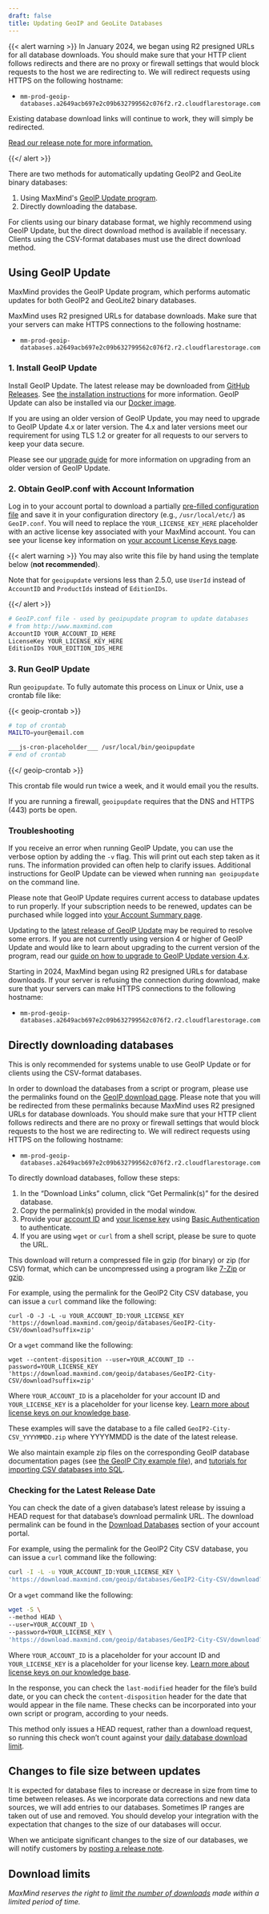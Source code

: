 ```yaml
---
draft: false
title: Updating GeoIP and GeoLite Databases
---
```


{{< alert warning >}}
  In January 2024, we began using R2 presigned URLs for all database downloads.
  You should make sure that your HTTP client follows redirects and there are no
  proxy or firewall settings that would block requests to the host we are
  redirecting to. We will redirect requests using HTTPS on the following
  hostname:

- `mm-prod-geoip-databases.a2649acb697e2c09b632799562c076f2.r2.cloudflarestorage.com`

Existing database download links will continue to work, they will simply be
redirected.

[Read our release note for more information.](/geoip/release-notes/2024#presigned-urls-for-database-downloads)

{{</ alert >}}

There are two methods for automatically updating GeoIP2 and GeoLite binary
databases:

1. Using MaxMind's
   [GeoIP Update program](https://github.com/maxmind/geoipupdate/releases).
2. Directly downloading the database.

For clients using our binary database format, we highly recommend using GeoIP
Update, but the direct download method is available if necessary. Clients using
the CSV-format databases must use the direct download method.

## Using GeoIP Update

MaxMind provides the GeoIP Update program, which performs automatic updates for
both GeoIP2 and GeoLite2 binary databases.

MaxMind uses R2 presigned URLs for database downloads. Make sure that your
servers can make HTTPS connections to the following hostname:

- `mm-prod-geoip-databases.a2649acb697e2c09b632799562c076f2.r2.cloudflarestorage.com`

### 1. Install GeoIP Update

Install GeoIP Update. The latest release may be downloaded from
[GitHub Releases](https://github.com/maxmind/geoipupdate/releases). See
[the installation instructions](https://github.com/maxmind/geoipupdate) for more
information. GeoIP Update can also be installed via our
[Docker image](https://hub.docker.com/r/maxmindinc/geoipupdate).

If you are using an older version of GeoIP Update, you may need to upgrade to
GeoIP Update 4.x or later version. The 4.x and later versions meet our
requirement for using TLS 1.2 or greater for all requests to our servers to keep
your data secure.

Please see our [upgrade guide](/geoip/upgrading-geoip-update) for more
information on upgrading from an older version of GeoIP Update.

### 2. Obtain GeoIP.conf with Account Information

Log in to your account portal to download a partially
[pre-filled configuration file](https://www.maxmind.com/en/accounts/current/license-key/GeoIP.conf)
and save it in your configuration directory (e.g., `/usr/local/etc/`) as
`GeoIP.conf`. You will need to replace the `YOUR_LICENSE_KEY_HERE` placeholder
with an active license key associated with your MaxMind account. You can see
your license key information on
[your account License Keys page](https://www.maxmind.com/en/accounts/current/license-key).

{{< alert warning >}}
  You may also write this file by hand using the template below
  (**not  recommended**).

Note that for `geoipupdate` versions less than 2.5.0, use `UserId` instead of
`AccountID` and `ProductIds` instead of `EditionIDs`.

{{</ alert >}}

```bash
# GeoIP.conf file - used by geoipupdate program to update databases
# from http://www.maxmind.com
AccountID YOUR_ACCOUNT_ID_HERE
LicenseKey YOUR_LICENSE_KEY_HERE
EditionIDs YOUR_EDITION_IDS_HERE
```

### 3. Run GeoIP Update

Run `geoipupdate`. To fully automate this process on Linux or Unix, use a
crontab file like:

{{< geoip-crontab >}}
```bash
# top of crontab
MAILTO=your@email.com

___js-cron-placeholder___ /usr/local/bin/geoipupdate
# end of crontab
```
{{</ geoip-crontab >}}

This crontab file would run twice a week, and it would email you the results.

If you are running a firewall, `geoipupdate` requires that the DNS and HTTPS
(443) ports be open.

### Troubleshooting

If you receive an error when running GeoIP Update, you can use the verbose
option by adding the `-v` flag. This will print out each step taken as it runs.
The information provided can often help to clarify issues. Additional
instructions for GeoIP Update can be viewed when running `man geoipupdate` on
the command line.

Please note that GeoIP Update requires current access to database updates to run
properly. If your subscription needs to be renewed, updates can be purchased
while logged into
[your Account Summary page](https://www.maxmind.com/en/accounts/current/people/current).

Updating to the
[latest release of GeoIP Update](https://github.com/maxmind/geoipupdate/releases)
may be required to resolve some errors. If you are not currently using version 4
or higher of GeoIP Update and would like to learn about upgrading to the current
version of the program, read our
[guide on how to upgrade to GeoIP Update version 4.x](/geoip/upgrading-geoip-update).

Starting in 2024, MaxMind began using R2 presigned URLs for database downloads.
If your server is refusing the connection during download, make sure that your
servers can make HTTPS connections to the following hostname:

- `mm-prod-geoip-databases.a2649acb697e2c09b632799562c076f2.r2.cloudflarestorage.com`

## Directly downloading databases

This is only recommended for systems unable to use GeoIP Update or for clients
using the CSV-format databases.

In order to download the databases from a script or program, please use the
permalinks found on the
[GeoIP download page](https://www.maxmind.com/en/accounts/current/geoip/downloads).
Please note that you will be redirected from these permalinks because MaxMind
uses R2 presigned URLs for database downloads. You should make sure that your
HTTP client follows redirects and there are no proxy or firewall settings that
would block requests to the host we are redirecting to. We will redirect
requests using HTTPS on the following hostname:

- `mm-prod-geoip-databases.a2649acb697e2c09b632799562c076f2.r2.cloudflarestorage.com`

To directly download databases, follow these steps:

1. In the “Download Links” column, click “Get Permalink(s)” for the desired
   database.
2. Copy the permalink(s) provided in the modal window.
3. Provide your
   [account ID](https://support.maxmind.com/hc/en-us/articles/4412951066779-Find-my-Account-ID)
   and
   [your license key](https://www.maxmind.com/en/accounts/current/license-key)
   using
   [Basic Authentication](https://en.wikipedia.org/wiki/Basic_access_authentication)
   to authenticate.
4. If you are using `wget` or `curl` from a shell script, please be sure to
   quote the URL.

This download will return a compressed file in gzip (for binary) or zip (for
CSV) format, which can be uncompressed using a program like
[7-Zip](https://www.7-zip.org/) or [gzip](https://www.gzip.org/).

For example, using the permalink for the GeoIP2 City CSV database, you can issue
a `curl` command like the following:

```cli
curl -O -J -L -u YOUR_ACCOUNT_ID:YOUR_LICENSE_KEY 'https://download.maxmind.com/geoip/databases/GeoIP2-City-CSV/download?suffix=zip'
```

Or a `wget` command like the following:

```cli
wget --content-disposition --user=YOUR_ACCOUNT_ID --password=YOUR_LICENSE_KEY 'https://download.maxmind.com/geoip/databases/GeoIP2-City-CSV/download?suffix=zip'
```

Where `YOUR_ACCOUNT_ID` is a placeholder for your account ID and
`YOUR_LICENSE_KEY` is a placeholder for your license key.
[Learn more about license keys on our knowledge base](https://support.maxmind.com/hc/en-us/articles/4407116112539-Using-License-Keys).

These examples will save the database to a file called
`GeoIP2-City-CSV_YYYYMMDD.zip` where YYYYMMDD is the date of the latest release.

We also maintain example zip files on the corresponding GeoIP database
documentation pages (see
[the GeoIP City example file](/geoip/docs/databases/city-and-country/#example-files)),
and
[tutorials for importing CSV databases into SQL](/geoip/importing-databases).

### Checking for the Latest Release Date

You can check the date of a given database’s latest release by issuing a HEAD
request for that database’s download permalink URL. The download permalink can
be found in the
[Download Databases](https://www.maxmind.com/en/accounts/current/geoip/downloads)
section of your account portal.

For example, using the permalink for the GeoIP2 City CSV database, you can issue
a `curl` command like the following:

```bash
curl -I -L -u YOUR_ACCOUNT_ID:YOUR_LICENSE_KEY \
'https://download.maxmind.com/geoip/databases/GeoIP2-City-CSV/download?suffix=zip'
```

Or a `wget` command like the following:

```bash
wget -S \
--method HEAD \
--user=YOUR_ACCOUNT_ID \
--password=YOUR_LICENSE_KEY \
'https://download.maxmind.com/geoip/databases/GeoIP2-City-CSV/download?suffix=zip'
```

Where `YOUR_ACCOUNT_ID` is a placeholder for your account ID and
`YOUR_LICENSE_KEY` is a placeholder for your license key.
[Learn more about license keys on our knowledge base](https://support.maxmind.com/hc/en-us/articles/4407116112539-Using-License-Keys).

In the response, you can check the `last-modified` header for the file’s build
date, or you can check the `content-disposition` header for the date that would
appear in the file name. These checks can be incorporated into your own script
or program, according to your needs.

This method only issues a HEAD request, rather than a download request, so
running this check won’t count against your
[daily database download limit](https://support.maxmind.com/hc/en-us/articles/4408216129947).

## Changes to file size between updates

It is expected for database files to increase or decrease in size from time to
time between releases. As we incorporate data corrections and new data sources,
we will add entries to our databases. Sometimes IP ranges are taken out of use
and removed. You should develop your integration with the expectation that
changes to the size of our databases will occur.

When we anticipate significant changes to the size of our databases, we will
notify customers by [posting a release note](/geoip/release-notes).

## Download limits

_MaxMind reserves the right to
[limit the number of downloads](https://support.maxmind.com/hc/en-us/articles/4408216129947)
made within a limited period of time._
